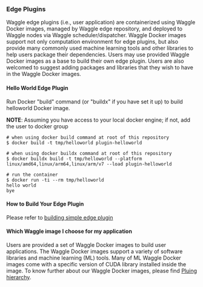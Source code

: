 ### Edge Plugins

Waggle edge plugins (i.e., user application) are containerized using Waggle Docker images, managed by Waggle edge repository, and deployed to Waggle nodes via Waggle scheduler/dispatcher. Waggle Docker images support not only computation environment for edge plugins, but also provide many commonly used machine learning tools and other libraries to help users package their dependencies. Users may use provided Waggle Docker images as a base to build their own edge plugin. Users are also welcomed to suggest adding packages and libraries that they wish to have in the Waggle Docker images.

#### Hello World Edge Plugin

Run Docker "build" command (or "buildx" if you have set it up) to build helloworld Docker image.

__NOTE__: Assuming you have access to your local docker engine; if not, add the user to docker group

```
# when using docker build command at root of this repository
$ docker build -t tmp/helloworld plugin-helloworld

# when using docker buildx command at root of this repository
$ docker buildx build -t tmp/helloworld --platform linux/amd64,linux/arm64,linux/arm/v7 --load plugin-helloworld

# run the container
$ docker run -ti --rm tmp/helloworld
hello world
bye
```

#### How to Build Your Edge Plugin

Please refer to [building simple edge plugin](plugin-simple/README.md)

#### Which Waggle image I choose for my application

Users are provided a set of Waggle Docker images to build user applications. The Waggle Docker images support a variety of software libraries and machine learning (ML) tools. Many of ML Waggle Docker images come with a specific version of CUDA library installed inside the image. To know further about our Waggle Docker images, please find [Pluing hierarchy](docs/plugin_base_hierarchy.md).
